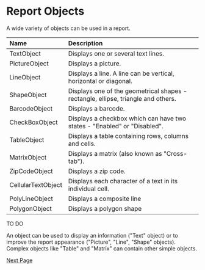 # Report Objects

A wide variety of objects can be used in a report.

| Name | Description |
|:-|:-|
| TextObject | Displays one or several text lines. |
| PictureObject | Displays a picture. |
| LineObject | Displays a line. A line can be vertical, horizontal or diagonal. |
| ShapeObject | Displays one of the geometrical shapes - rectangle, ellipse, triangle and others. |
| BarcodeObject | Displays a barcode. |
| CheckBoxObject | Displays a checkbox which can have two states - "Enabled" or "Disabled". |
| TableObject | Displays a table containing rows, columns and  cells. |
| MatrixObject | Displays a matrix (also known as "Cross-tab"). |
| ZipCodeObject | Displays a zip code. |
| CellularTextObject | Displays each character of a text in its individual cell. |
| PolyLineObject | Displays a composite line |
| PolygonObject | Displays a polygon shape |

TO DO


An object can be used to display an information ("Text" object) or to improve the report appearance ("Picture", "Line", "Shape" objects). Complex objects like "Table" and "Matrix" can contain other simple objects.

[Next Page](Data.md)